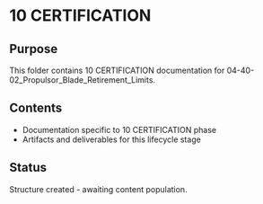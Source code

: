 # 10 CERTIFICATION

## Purpose
This folder contains 10 CERTIFICATION documentation for 04-40-02_Propulsor_Blade_Retirement_Limits.

## Contents
- Documentation specific to 10 CERTIFICATION phase
- Artifacts and deliverables for this lifecycle stage

## Status
Structure created - awaiting content population.
